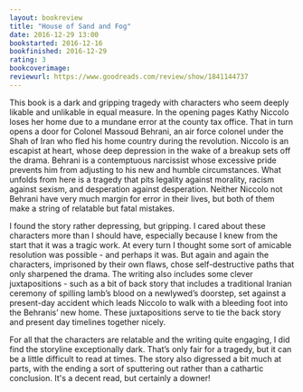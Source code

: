 ```yaml
---
layout: bookreview
title: "House of Sand and Fog"
date: 2016-12-29 13:00
bookstarted: 2016-12-16
bookfinished: 2016-12-29
rating: 3
bookcoverimage: 
reviewurl: https://www.goodreads.com/review/show/1841144737
---
```


This book is a dark and gripping tragedy with characters who seem deeply likable and unlikable in equal measure. In the opening pages Kathy Niccolo loses her home due to a mundane error at the county tax office. That in turn opens a door for Colonel Massoud Behrani, an air force colonel under the Shah of Iran who fled his home country during the revolution. Niccolo is an escapist at heart, whose deep depression in the wake of a breakup sets off the drama. Behrani is a contemptuous narcissist whose excessive pride prevents him from adjusting to his new and humble circumstances. What unfolds from here is a tragedy that pits legality against morality, racism against sexism, and desperation against desperation. Neither Niccolo not Behrani have very much margin for error in their lives, but both of them make a string of relatable but fatal mistakes.



I found the story rather depressing, but gripping. I cared about these characters more than I should have, especially because I knew from the start that it was a tragic work. At every turn I thought some sort of amicable resolution was possible - and perhaps it was. But again and again the characters, imprisoned by their own flaws, chose self-destructive paths that only sharpened the drama. The writing also includes some clever juxtapositions - such as a bit of back story that includes a traditional Iranian ceremony of spilling lamb’s blood on a newlywed’s doorstep, set against a present-day accident which leads Niccolo to walk with a bleeding foot into the Behranis’ new home. These juxtapositions serve to tie the back story and present day timelines together nicely.



For all that the characters are relatable and the writing quite engaging, I did find the storyline exceptionally dark. That’s only fair for a tragedy, but it can be a little difficult to read at times. The story also digressed a bit much at parts, with the ending a sort of sputtering out rather than a cathartic conclusion. It's a decent read, but certainly a downer!